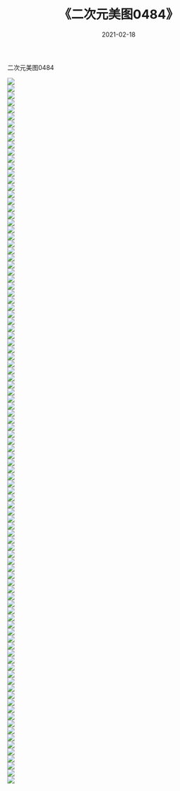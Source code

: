 ﻿---
layout: post
title:  《二次元美图0484》
date:   2021-02-18
img: http://imgx.orgx.ga/二次元/2021/二次元美图0484/000.jpg
categories: [美女, 清纯, 唯美]
---

二次元美图0484

 ![](http://imgx.orgx.ga/二次元/2021/二次元美图0484/001.jpg) <br>![](http://imgx.orgx.ga/二次元/2021/二次元美图0484/002.jpg) <br>![](http://imgx.orgx.ga/二次元/2021/二次元美图0484/003.jpg) <br>![](http://imgx.orgx.ga/二次元/2021/二次元美图0484/004.jpg) <br>![](http://imgx.orgx.ga/二次元/2021/二次元美图0484/005.jpg) <br>![](http://imgx.orgx.ga/二次元/2021/二次元美图0484/006.jpg) <br>![](http://imgx.orgx.ga/二次元/2021/二次元美图0484/007.jpg) <br>![](http://imgx.orgx.ga/二次元/2021/二次元美图0484/008.jpg) <br>![](http://imgx.orgx.ga/二次元/2021/二次元美图0484/009.jpg) <br>![](http://imgx.orgx.ga/二次元/2021/二次元美图0484/010.jpg) <br>![](http://imgx.orgx.ga/二次元/2021/二次元美图0484/011.jpg) <br>![](http://imgx.orgx.ga/二次元/2021/二次元美图0484/012.jpg) <br>![](http://imgx.orgx.ga/二次元/2021/二次元美图0484/013.jpg) <br>![](http://imgx.orgx.ga/二次元/2021/二次元美图0484/014.jpg) <br>![](http://imgx.orgx.ga/二次元/2021/二次元美图0484/015.jpg) <br>![](http://imgx.orgx.ga/二次元/2021/二次元美图0484/016.jpg) <br>![](http://imgx.orgx.ga/二次元/2021/二次元美图0484/017.jpg) <br>![](http://imgx.orgx.ga/二次元/2021/二次元美图0484/018.jpg) <br>![](http://imgx.orgx.ga/二次元/2021/二次元美图0484/019.jpg) <br>![](http://imgx.orgx.ga/二次元/2021/二次元美图0484/020.jpg) <br>![](http://imgx.orgx.ga/二次元/2021/二次元美图0484/021.jpg) <br>![](http://imgx.orgx.ga/二次元/2021/二次元美图0484/022.jpg) <br>![](http://imgx.orgx.ga/二次元/2021/二次元美图0484/023.jpg) <br>![](http://imgx.orgx.ga/二次元/2021/二次元美图0484/024.jpg) <br>![](http://imgx.orgx.ga/二次元/2021/二次元美图0484/025.jpg) <br>![](http://imgx.orgx.ga/二次元/2021/二次元美图0484/026.jpg) <br>![](http://imgx.orgx.ga/二次元/2021/二次元美图0484/027.jpg) <br>![](http://imgx.orgx.ga/二次元/2021/二次元美图0484/028.jpg) <br>![](http://imgx.orgx.ga/二次元/2021/二次元美图0484/029.jpg) <br>![](http://imgx.orgx.ga/二次元/2021/二次元美图0484/030.jpg) <br>![](http://imgx.orgx.ga/二次元/2021/二次元美图0484/031.jpg) <br>![](http://imgx.orgx.ga/二次元/2021/二次元美图0484/032.jpg) <br>![](http://imgx.orgx.ga/二次元/2021/二次元美图0484/033.jpg) <br>![](http://imgx.orgx.ga/二次元/2021/二次元美图0484/034.jpg) <br>![](http://imgx.orgx.ga/二次元/2021/二次元美图0484/035.jpg) <br>![](http://imgx.orgx.ga/二次元/2021/二次元美图0484/036.jpg) <br>![](http://imgx.orgx.ga/二次元/2021/二次元美图0484/037.jpg) <br>![](http://imgx.orgx.ga/二次元/2021/二次元美图0484/038.jpg) <br>![](http://imgx.orgx.ga/二次元/2021/二次元美图0484/039.jpg) <br>![](http://imgx.orgx.ga/二次元/2021/二次元美图0484/040.jpg) <br>![](http://imgx.orgx.ga/二次元/2021/二次元美图0484/041.jpg) <br>![](http://imgx.orgx.ga/二次元/2021/二次元美图0484/042.jpg) <br>![](http://imgx.orgx.ga/二次元/2021/二次元美图0484/043.jpg) <br>![](http://imgx.orgx.ga/二次元/2021/二次元美图0484/044.jpg) <br>![](http://imgx.orgx.ga/二次元/2021/二次元美图0484/045.jpg) <br>![](http://imgx.orgx.ga/二次元/2021/二次元美图0484/046.jpg) <br>![](http://imgx.orgx.ga/二次元/2021/二次元美图0484/047.jpg) <br>![](http://imgx.orgx.ga/二次元/2021/二次元美图0484/048.jpg) <br>![](http://imgx.orgx.ga/二次元/2021/二次元美图0484/049.jpg) <br>![](http://imgx.orgx.ga/二次元/2021/二次元美图0484/050.jpg) <br>![](http://imgx.orgx.ga/二次元/2021/二次元美图0484/051.jpg) <br>![](http://imgx.orgx.ga/二次元/2021/二次元美图0484/052.jpg) <br>![](http://imgx.orgx.ga/二次元/2021/二次元美图0484/053.jpg) <br>![](http://imgx.orgx.ga/二次元/2021/二次元美图0484/054.jpg) <br>![](http://imgx.orgx.ga/二次元/2021/二次元美图0484/055.jpg) <br>![](http://imgx.orgx.ga/二次元/2021/二次元美图0484/056.jpg) <br>![](http://imgx.orgx.ga/二次元/2021/二次元美图0484/057.jpg) <br>![](http://imgx.orgx.ga/二次元/2021/二次元美图0484/058.jpg) <br>![](http://imgx.orgx.ga/二次元/2021/二次元美图0484/059.jpg) <br>![](http://imgx.orgx.ga/二次元/2021/二次元美图0484/060.jpg) <br>![](http://imgx.orgx.ga/二次元/2021/二次元美图0484/061.jpg) <br>![](http://imgx.orgx.ga/二次元/2021/二次元美图0484/062.jpg) <br>![](http://imgx.orgx.ga/二次元/2021/二次元美图0484/063.jpg) <br>![](http://imgx.orgx.ga/二次元/2021/二次元美图0484/064.jpg) <br>![](http://imgx.orgx.ga/二次元/2021/二次元美图0484/065.jpg) <br>![](http://imgx.orgx.ga/二次元/2021/二次元美图0484/066.jpg) <br>![](http://imgx.orgx.ga/二次元/2021/二次元美图0484/067.jpg) <br>![](http://imgx.orgx.ga/二次元/2021/二次元美图0484/068.jpg) <br>![](http://imgx.orgx.ga/二次元/2021/二次元美图0484/069.jpg) <br>![](http://imgx.orgx.ga/二次元/2021/二次元美图0484/070.jpg) <br>![](http://imgx.orgx.ga/二次元/2021/二次元美图0484/071.jpg) <br>![](http://imgx.orgx.ga/二次元/2021/二次元美图0484/072.jpg) <br>![](http://imgx.orgx.ga/二次元/2021/二次元美图0484/073.jpg) <br>![](http://imgx.orgx.ga/二次元/2021/二次元美图0484/074.jpg) <br>![](http://imgx.orgx.ga/二次元/2021/二次元美图0484/075.jpg) <br>![](http://imgx.orgx.ga/二次元/2021/二次元美图0484/076.jpg) <br>![](http://imgx.orgx.ga/二次元/2021/二次元美图0484/077.jpg) <br>![](http://imgx.orgx.ga/二次元/2021/二次元美图0484/078.jpg) <br>![](http://imgx.orgx.ga/二次元/2021/二次元美图0484/079.jpg) <br>![](http://imgx.orgx.ga/二次元/2021/二次元美图0484/080.jpg) <br>![](http://imgx.orgx.ga/二次元/2021/二次元美图0484/081.jpg) <br>![](http://imgx.orgx.ga/二次元/2021/二次元美图0484/082.jpg) <br>![](http://imgx.orgx.ga/二次元/2021/二次元美图0484/083.jpg) <br>![](http://imgx.orgx.ga/二次元/2021/二次元美图0484/084.jpg) <br>![](http://imgx.orgx.ga/二次元/2021/二次元美图0484/085.jpg) <br>![](http://imgx.orgx.ga/二次元/2021/二次元美图0484/086.jpg) <br>![](http://imgx.orgx.ga/二次元/2021/二次元美图0484/087.jpg) <br>![](http://imgx.orgx.ga/二次元/2021/二次元美图0484/088.jpg) <br>![](http://imgx.orgx.ga/二次元/2021/二次元美图0484/089.jpg) <br>![](http://imgx.orgx.ga/二次元/2021/二次元美图0484/090.jpg) <br>![](http://imgx.orgx.ga/二次元/2021/二次元美图0484/091.jpg) <br>![](http://imgx.orgx.ga/二次元/2021/二次元美图0484/092.jpg) <br>![](http://imgx.orgx.ga/二次元/2021/二次元美图0484/093.jpg) <br>![](http://imgx.orgx.ga/二次元/2021/二次元美图0484/094.jpg) <br>![](http://imgx.orgx.ga/二次元/2021/二次元美图0484/095.jpg) <br>![](http://imgx.orgx.ga/二次元/2021/二次元美图0484/096.jpg) <br>![](http://imgx.orgx.ga/二次元/2021/二次元美图0484/097.jpg) <br>![](http://imgx.orgx.ga/二次元/2021/二次元美图0484/098.jpg) <br>![](http://imgx.orgx.ga/二次元/2021/二次元美图0484/099.jpg) <br>![](http://imgx.orgx.ga/二次元/2021/二次元美图0484/100.jpg) <br>